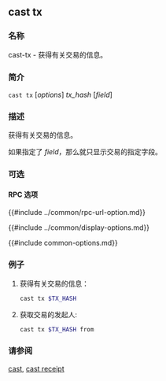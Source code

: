 ## cast tx

### 名称

cast-tx - 获得有关交易的信息。

### 简介

``cast tx`` [*options*] *tx_hash* [*field*]

### 描述

获得有关交易的信息。

如果指定了 *field*，那么就只显示交易的指定字段。

### 可选

#### RPC 选项

{{#include ../common/rpc-url-option.md}}

{{#include ../common/display-options.md}}

{{#include common-options.md}}

### 例子

1. 获得有关交易的信息：
    ```sh
    cast tx $TX_HASH
    ```

2. 获取交易的发起人:
    ```sh
    cast tx $TX_HASH from
    ```

### 请参阅

[cast](./cast.md), [cast receipt](./cast-receipt.md)
